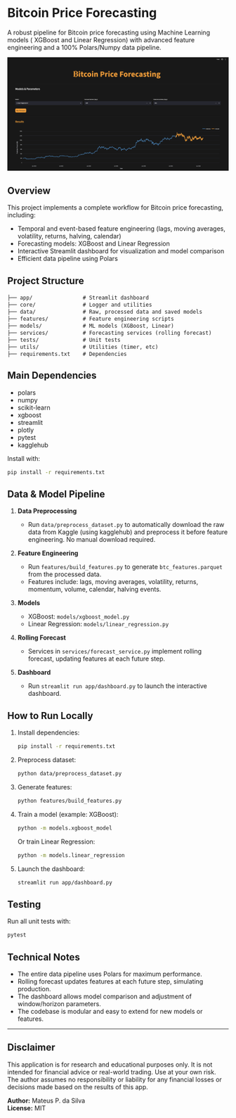 # Bitcoin Price Forecasting

A robust pipeline for Bitcoin price forecasting using Machine Learning models ( XGBoost and Linear Regression) with advanced feature engineering and a 100% Polars/Numpy data pipeline.

![alt text](./public/image/bitcoin_price_forecasting.png)

## Overview

This project implements a complete workflow for Bitcoin price forecasting, including:
- Temporal and event-based feature engineering (lags, moving averages, volatility, returns, halving, calendar)
- Forecasting models: XGBoost and Linear Regression
- Interactive Streamlit dashboard for visualization and model comparison
- Efficient data pipeline using Polars

## Project Structure

```
├── app/                # Streamlit dashboard
├── core/               # Logger and utilities
├── data/               # Raw, processed data and saved models
├── features/           # Feature engineering scripts
├── models/             # ML models (XGBoost, Linear)
├── services/           # Forecasting services (rolling forecast)
├── tests/              # Unit tests
├── utils/              # Utilities (timer, etc)
├── requirements.txt    # Dependencies
```

## Main Dependencies

- polars
- numpy
- scikit-learn
- xgboost
- streamlit
- plotly
- pytest
- kagglehub

Install with:
```bash
pip install -r requirements.txt
```

## Data & Model Pipeline


1. **Data Preprocessing**
   - Run `data/preprocess_dataset.py` to automatically download the raw data from Kaggle (using kagglehub) and preprocess it before feature engineering. No manual download required.

2. **Feature Engineering**
   - Run `features/build_features.py` to generate `btc_features.parquet` from the processed data.
   - Features include: lags, moving averages, volatility, returns, momentum, volume, calendar, halving events.

3. **Models**
   - XGBoost: `models/xgboost_model.py`
   - Linear Regression: `models/linear_regression.py`

4. **Rolling Forecast**
   - Services in `services/forecast_service.py` implement rolling forecast, updating features at each future step.

5. **Dashboard**
   - Run `streamlit run app/dashboard.py` to launch the interactive dashboard.

## How to Run Locally

1. Install dependencies:
   ```bash
   pip install -r requirements.txt
   ```
2. Preprocess dataset:
   ```bash
   python data/preprocess_dataset.py
   ```
3. Generate features:
   ```bash
   python features/build_features.py
   ```
4. Train a model (example: XGBoost):
   ```bash
   python -m models.xgboost_model
   ```
   Or train Linear Regression:
   ```bash
   python -m models.linear_regression
   ```
5. Launch the dashboard:
   ```bash
   streamlit run app/dashboard.py
   ```

## Testing

Run all unit tests with:
```bash
pytest
```

## Technical Notes
- The entire data pipeline uses Polars for maximum performance.
- Rolling forecast updates features at each future step, simulating production.
- The dashboard allows model comparison and adjustment of window/horizon parameters.
- The codebase is modular and easy to extend for new models or features.

---

## Disclaimer
This application is for research and educational purposes only. It is not intended for financial advice or real-world trading. Use at your own risk. The author assumes no responsibility or liability for any financial losses or decisions made based on the results of this app.

**Author:** Mateus P. da Silva  
**License:** MIT
